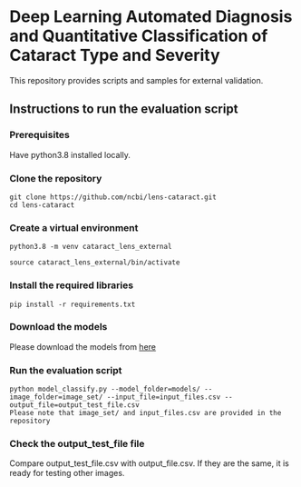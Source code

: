 # Deep Learning Automated Diagnosis and Quantitative Classification of Cataract Type and Severity
This repository provides scripts and samples for external validation.

## Instructions to run the evaluation script
### Prerequisites
Have python3.8 installed locally.

### Clone the repository
```
git clone https://github.com/ncbi/lens-cataract.git
cd lens-cataract
```

### Create a virtual environment
```
python3.8 -m venv cataract_lens_external

source cataract_lens_external/bin/activate 
```
### Install the required libraries
```
pip install -r requirements.txt
```
### Download the models
Please download the models from [here](https://drive.google.com/drive/folders/1iOd7jGKgivShyhSM5JM206QQDBpNxerX?usp=sharing)

### Run the evaluation script
```
python model_classify.py --model_folder=models/ --image_folder=image_set/ --input_file=input_files.csv --output_file=output_test_file.csv
Please note that image_set/ and input_files.csv are provided in the repository
```
### Check the output_test_file file
Compare output_test_file.csv with output_file.csv. If they are the same, it is ready for testing other images.
